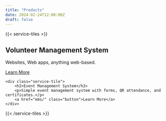 ```yaml
---
title: "Products"
date: 2024-02-24T12:00:00Z
draft: false
---
```




{{< service-tiles >}}
    <div class="service-tile">
        <h2>Volunteer Management System</h2>
        <p>Websites, Web apps, anything web-based.</p>
        <a href="vms/" class="button">Learn More</a>
    </div>

    <div class="service-tile">
        <h2>Event Management System</h2>
        <p>Simple event management system with forms, QR attendance, and certificates.</p>
        <a href="ems/" class="button">Learn More</a>
    </div>

{{< /service-tiles >}}